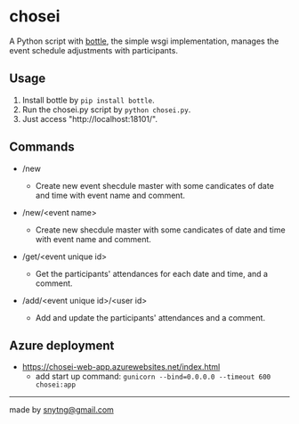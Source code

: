 # chosei

A Python script with [bottle](https://bottlepy.org/docs/dev/), 
the simple wsgi implementation, 
manages the event schedule adjustments with participants.

## Usage

1. Install bottle by `pip install bottle`.
1. Run the chosei.py script by `python chosei.py`.
1. Just access "http://localhost:18101/".

## Commands

- /new
  - Create new event shecdule master with some candicates of date and time with event name and comment.

- /new/\<event name\>
  - Create new shecdule master with some candicates of date and time with event name and comment.

- /get/\<event unique id\>
  - Get the participants' attendances for each date and time, and a comment.

- /add/\<event unique id\>/\<user id\>
  - Add and update the participants' attendances and a comment.

## Azure deployment
- https://chosei-web-app.azurewebsites.net/index.html
  - add start up command: `gunicorn --bind=0.0.0.0 --timeout 600 chosei:app`

***
made by snytng@gmail.com


